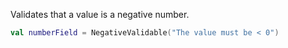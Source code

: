 Validates that a value is a negative number.

```kotlin
val numberField = NegativeValidable("The value must be < 0")
```